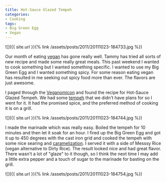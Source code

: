 ```yaml
---
title: Hot-Sauce Glazed Tempeh
categories:
- Cooking
tags:
- Big Green Egg
- Vegan
---
```


![]({{ site.url }}{% link /assets/posts/2011/20111023-184733.jpg %})

Our month of eating [vegan](http://en.wikipedia.org/wiki/Vegan#Dietary_veganism) has gone really well. Tammy has tried all sorts of new recipe and made some really great meals. This past weekend I wanted to cook something but I wanted something specific. I wanted to use my Big Green Egg and I wanted something spicy. For some reason eating vegan has resulted in me seeking out spicy food more than ever. The flavors are just awesome.

I paged through the [Veganomicon](http://www.amazon.com/dp/156924264X/) and found the recipe for Hot-Sauce Glazed Tempeh. We had some [tempeh](http://en.wikipedia.org/wiki/Tempeh) that we didn't have plans for so I went for it. It had the promised spice, and the preferred method of cooking it is on a grill.

![]({{ site.url }}{% link /assets/posts/2011/20111023-184744.jpg %})

I made the marinade which was really easy. Boiled the tempeh for 10 minutes and then let it soak for an hour. I fired up the Big Green Egg and got it up to 450 degrees with the cast iron grid and cooked the tempeh with some nice searing and [caramelization](http://en.wikipedia.org/wiki/Caramelization). I served it with a side of Messsy Rice (vegan alternative to Dirty Rice). The result looked nice and had great flavor. There wasn't a lot of "glaze" to it though, so I think the next time I may add a little extra pepper and a touch of sugar to the marinade for basting on the grill.

![]({{ site.url }}{% link /assets/posts/2011/20111023-184754.jpg %})
